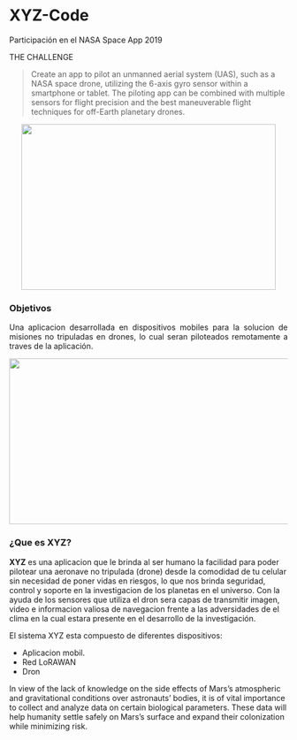 # XYZ-Code
Participación en el NASA Space App 2019

THE CHALLENGE

> Create an app to pilot an unmanned aerial system (UAS), such as a NASA space drone, utilizing the 6-axis gyro sensor within a smartphone or tablet. The piloting app can be combined with multiple sensors for flight precision and the best maneuverable flight techniques for off-Earth planetary drones.

<p align="center">
  <img width="460" height="300" src="https://github.com/Nanita46/XYZ-Code/blob/master/XYZ.png">
</p>


### Objetivos

<p style="text-align: justify;">Una aplicacion desarrollada en dispositivos mobiles para la solucion de misiones no tripuladas en drones, lo cual seran piloteados remotamente a traves de la aplicación.</p>


<p align="center">
  <img width="560" height="300" src="https://www.nasa.gov/sites/default/files/thumbnails/image/nasa-logo-web-rgb.png">
</p>

### ¿Que es XYZ?
**XYZ** es una aplicacion que le brinda al ser humano la facilidad para poder pilotear una aeronave no tripulada (drone) desde la comodidad de tu celular sin necesidad de poner vidas en riesgos, lo que nos brinda seguridad, control y soporte en la investigacion de los planetas en el universo. Con la ayuda de los sensores que utiliza el dron sera capas de transmitir imagen, video e informacion valiosa de navegacion frente a las adversidades de el clima en la cual estara presente en el desarrollo de la investigación.

El sistema XYZ esta compuesto de diferentes dispositivos:
- Aplicacion mobil.
- Red LoRAWAN
- Dron

In view of the lack of knowledge on the side effects of Mars’s atmospheric and gravitational conditions over astronauts’ bodies, it is of vital importance to collect and analyze data on certain biological parameters. These data will help humanity settle safely on Mars’s surface and expand their colonization while minimizing risk.

